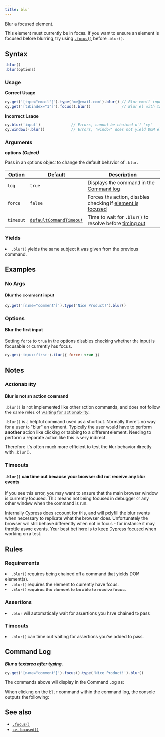 ```yaml
---
title: blur
---
```


Blur a focused element.

<Alert type="warning">


This element must currently be in focus. If you want to ensure an element is focused before blurring, try using [`.focus()`](/api/commands/focus) before `.blur()`.

</Alert>

## Syntax

```javascript
.blur()
.blur(options)
```

### Usage

**<Icon name="check-circle" color="green"></Icon> Correct Usage**

```javascript
cy.get('[type="email"]').type('me@email.com').blur() // Blur email input
cy.get('[tabindex="1"]').focus().blur()              // Blur el with tabindex
```

**<Icon name="exclamation-triangle" color="red"></Icon> Incorrect Usage**

```javascript
cy.blur('input')              // Errors, cannot be chained off 'cy'
cy.window().blur()            // Errors, 'window' does not yield DOM element
```

### Arguments

**<Icon name="angle-right"></Icon> options**  ***(Object)***

Pass in an options object to change the default behavior of `.blur`.

Option | Default | Description
--- | --- | ---
`log` | `true` | Displays the command in the [Command log](/guides/core-concepts/test-runner#Command-Log)
`force` | `false` | Forces the action, disables checking if [element is focused](#Requirements)
`timeout` | [`defaultCommandTimeout`](/guides/references/configuration#Timeouts) | Time to wait for `.blur()` to resolve before [timing out](#Timeouts)

### Yields [<Icon name="question-circle"/>](introduction-to-cypress#Subject-Management)

<List><li>`.blur()` yields the same subject it was given from the previous command.</li></List>

## Examples

### No Args

#### Blur the comment input

```javascript
cy.get('[name="comment"]').type('Nice Product!').blur()
```

### Options

#### Blur the first input

Setting `force` to `true` in the options disables checking whether the input is focusable or currently has focus.

```javascript
cy.get('input:first').blur({ force: true })
```

## Notes

### Actionability

#### Blur is not an action command

`.blur()` is not implemented like other action commands, and does not follow the same rules of [waiting for actionability](/guides/core-concepts/interacting-with-elements).

`.blur()` is a helpful command used as a shortcut. Normally there's no way for a user to "blur" an element. Typically the user would have to perform **another** action like clicking or tabbing to a different element. Needing to perform a separate action like this is very indirect.

Therefore it's often much more efficient to test the blur behavior directly with `.blur()`.

### Timeouts

#### `.blur()` can time out because your browser did not receive any blur events

If you see this error, you may want to ensure that the main browser window is currently focused. This means not being focused in debugger or any other window when the command is run.

Internally Cypress does account for this, and will polyfill the blur events when necessary to replicate what the browser does. Unfortunately the browser will still behave differently when not in focus - for instance it may throttle async events. Your best bet here is to keep Cypress focused when working on a test.

## Rules

### Requirements [<Icon name="question-circle"/>](introduction-to-cypress#Chains-of-Commands)

<List><li>`.blur()` requires being chained off a command that yields DOM element(s).</li><li>`.blur()` requires the element to currently have focus.</li><li>`.blur()` requires the element to be able to receive focus.</li></List>

### Assertions [<Icon name="question-circle"/>](introduction-to-cypress#Assertions)

<List><li>`.blur` will automatically wait for assertions you have chained to pass</li></List>

### Timeouts [<Icon name="question-circle"/>](introduction-to-cypress#Timeouts)

<List><li>`.blur()` can time out waiting for assertions you've added to pass.</li></List>

## Command Log

***Blur a textarea after typing.***

```javascript
cy.get('[name="comment"]').focus().type('Nice Product!').blur()
```

The commands above will display in the Command Log as:

<DocsImage src="/img/api/blur/blur-input-command-log.png" alt="command log for blur" ></DocsImage>

When clicking on the `blur` command within the command log, the console outputs the following:

<DocsImage src="/img/api/blur/console-showing-blur-command.png" alt="console.log for blur" ></DocsImage>

## See also

- [`.focus()`](/api/commands/focus)
- [`cy.focused()`](/api/commands/focused)


